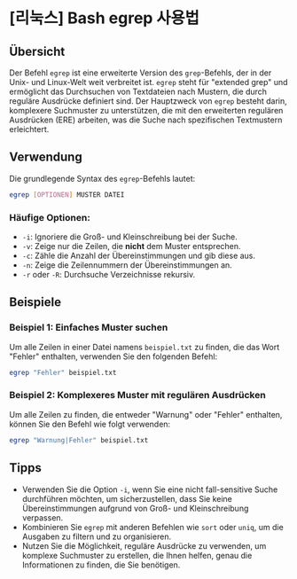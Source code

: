 # [리눅스] Bash egrep 사용법

## Übersicht
Der Befehl `egrep` ist eine erweiterte Version des `grep`-Befehls, der in der Unix- und Linux-Welt weit verbreitet ist. `egrep` steht für "extended grep" und ermöglicht das Durchsuchen von Textdateien nach Mustern, die durch reguläre Ausdrücke definiert sind. Der Hauptzweck von `egrep` besteht darin, komplexere Suchmuster zu unterstützen, die mit den erweiterten regulären Ausdrücken (ERE) arbeiten, was die Suche nach spezifischen Textmustern erleichtert.

## Verwendung
Die grundlegende Syntax des `egrep`-Befehls lautet:

```bash
egrep [OPTIONEN] MUSTER DATEI
```

### Häufige Optionen:
- `-i`: Ignoriere die Groß- und Kleinschreibung bei der Suche.
- `-v`: Zeige nur die Zeilen, die **nicht** dem Muster entsprechen.
- `-c`: Zähle die Anzahl der Übereinstimmungen und gib diese aus.
- `-n`: Zeige die Zeilennummern der Übereinstimmungen an.
- `-r` oder `-R`: Durchsuche Verzeichnisse rekursiv.

## Beispiele
### Beispiel 1: Einfaches Muster suchen
Um alle Zeilen in einer Datei namens `beispiel.txt` zu finden, die das Wort "Fehler" enthalten, verwenden Sie den folgenden Befehl:

```bash
egrep "Fehler" beispiel.txt
```

### Beispiel 2: Komplexeres Muster mit regulären Ausdrücken
Um alle Zeilen zu finden, die entweder "Warnung" oder "Fehler" enthalten, können Sie den Befehl wie folgt verwenden:

```bash
egrep "Warnung|Fehler" beispiel.txt
```

## Tipps
- Verwenden Sie die Option `-i`, wenn Sie eine nicht fall-sensitive Suche durchführen möchten, um sicherzustellen, dass Sie keine Übereinstimmungen aufgrund von Groß- und Kleinschreibung verpassen.
- Kombinieren Sie `egrep` mit anderen Befehlen wie `sort` oder `uniq`, um die Ausgaben zu filtern und zu organisieren.
- Nutzen Sie die Möglichkeit, reguläre Ausdrücke zu verwenden, um komplexe Suchmuster zu erstellen, die Ihnen helfen, genau die Informationen zu finden, die Sie benötigen.